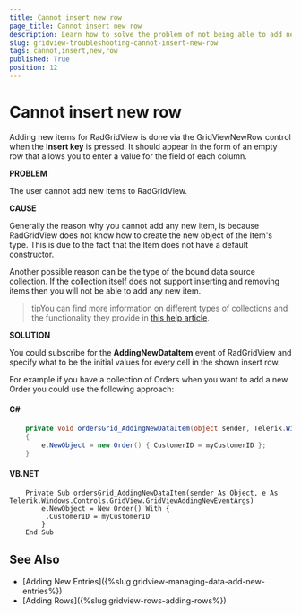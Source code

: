 ```yaml
---
title: Cannot insert new row
page_title: Cannot insert new row
description: Learn how to solve the problem of not being able to add new rows to RadGridView - Telerik's {{ site.framework_name }} DataGrid.
slug: gridview-troubleshooting-cannot-insert-new-row
tags: cannot,insert,new,row
published: True
position: 12
---
```


# Cannot insert new row

Adding new items for RadGridView is done via the GridViewNewRow control when the __Insert key__ is pressed. It should appear in the form of an empty row that allows you to enter a value for the field of each column.
      
__PROBLEM__

The user cannot add new items to RadGridView.
        
__CAUSE__

Generally the reason why you cannot add any new item, is because RadGridView does not know how to create the new object of the Item's type. This is due to the fact that the Item does not have a default constructor.
        
Another possible reason can be the type of the bound data source collection. If the collection itself does not support inserting and removing items then you will not be able to add any new item.

>tipYou can find more information on different types of collections and the functionality they provide in [this help article](http://msdn.microsoft.com/en-us/library/system.collections(v=vs.110).aspx).
        
__SOLUTION__

You could subscribe for the __AddingNewDataItem__ event of RadGridView and specify what to be the initial values for every cell in the shown insert row.

For example if you have a collection of Orders when you want to add a new Order you could use the following approach:
        
#### __C#__

```C#
	private void ordersGrid_AddingNewDataItem(object sender, Telerik.Windows.Controls.GridView.GridViewAddingNewEventArgs e)
	{
	    e.NewObject = new Order() { CustomerID = myCustomerID };
	}
```

#### __VB.NET__

```VB.NET
	Private Sub ordersGrid_AddingNewDataItem(sender As Object, e As Telerik.Windows.Controls.GridView.GridViewAddingNewEventArgs)
	    e.NewObject = New Order() With {
	     .CustomerID = myCustomerID
	    }
	End Sub
```

## See Also

 * [Adding New Entries]({%slug gridview-managing-data-add-new-entries%})
 * [Adding Rows]({%slug gridview-rows-adding-rows%})
